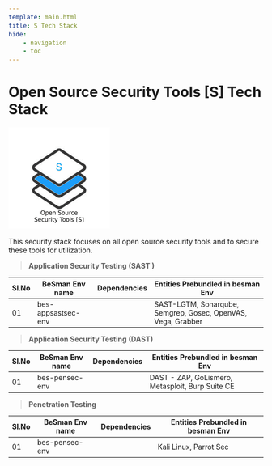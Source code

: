 ```yaml
---
template: main.html
title: S Tech Stack
hide: 
    - navigation
    - toc
---
```




<h1> Open Source Security Tools [S] Tech Stack </h1>

<!-- <img src="./assets/images/sec_logo.png" alt="DO" width="200px" height="200px"> -->
![S](./assets/images/sec_logo_200_200.png)

<!-- ![app tech stack](./assets/images/sec_logo.jpeg) -->

This security stack focuses on all open source security tools and to secure these tools for utilization.


> **Application Security Testing (SAST )**

| Sl.No  | BeSman Env name                | Dependencies                             |  Entities Prebundled in besman Env                           |
|--------|--------------------------------|------------------------------------------|--------------------------------------------------------------|
| 01     | bes-appsastsec-env             |                                          |  SAST-LGTM, Sonarqube, Semgrep, Gosec, OpenVAS, Vega, Grabber|


> **Application Security Testing (DAST)**

| Sl.No  | BeSman Env name                | Dependencies                             |  Entities Prebundled in besman Env                           |
|--------|--------------------------------|------------------------------------------|--------------------------------------------------------------|
| 01     | bes-pensec-env                 |                                          | DAST - ZAP, GoLismero, Metasploit, Burp Suite CE             | 


> **Penetration Testing**

| Sl.No  | BeSman Env name                | Dependencies                             |  Entities Prebundled in besman Env                           |
|--------|--------------------------------|------------------------------------------|--------------------------------------------------------------|
| 01     | bes-pensec-env                 |                                          | Kali Linux, Parrot Sec                                       | 